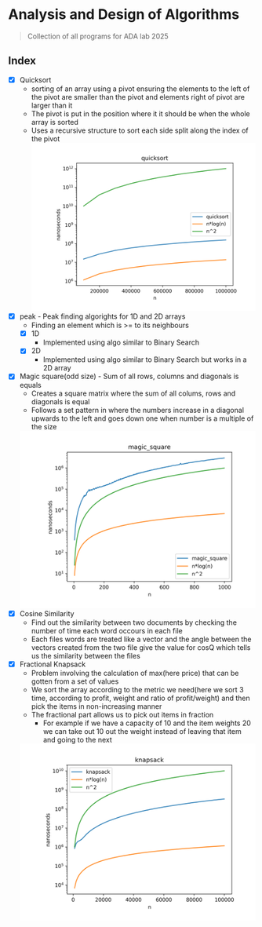 # Analysis and Design of Algorithms
> Collection of all programs for ADA lab 2025

## Index
- [x] Quicksort
    - sorting of an array using a pivot ensuring the elements to the left of the pivot are smaller than the pivot and elements right of pivot are larger than it
    - The pivot is put in the position where it it should be when the whole array is sorted
    - Uses a recursive structure to sort each side split along the index of the pivot\
      <img src="./plot/graphs/quicksort.png" alt="quicksort" width="600px"/>
- [x] peak - Peak finding algorights for 1D and 2D arrays
    - Finding an element which is >= to its neighbours
    - [x] 1D 
        - Implemented using algo similar to Binary Search
    - [x] 2D
        - Implemented using algo similar to Binary Search but works in a 2D array
- [x] Magic square(odd size) - Sum of all rows, columns and diagonals is equals
    - Creates a square matrix where the sum of all colums, rows and diagonals is equal
    - Follows a set pattern in where the numbers increase in a diagonal upwards to the left and goes down one when number is a multiple of the size
    <img src="./plot/graphs/magic_square.png" alt="magic square" width="600px" />
- [x] Cosine Similarity
    - Find out the similarity between two documents by checking the number of time each word occours in each file
    - Each files words are treated like a vector and the angle between the vectors created from the two file give the value for cosQ which tells us the similarity between the files
- [x] Fractional Knapsack
    - Problem involving the calculation of max(here price) that can be gotten from a set of values
    - We sort the array according to the metric we need(here we sort 3 time, according to profit, weight and ratio of profit/weight) and then pick the items in non-increasing manner
    - The fractional part allows us to pick out items in fraction
        - For example if we have a capacity of 10 and the item weights 20 we can take out 10 out the weight instead of leaving that item and going to the next
    <img src="./plot/graphs/knapsack.png" alt="knapsack" width="600px" />
